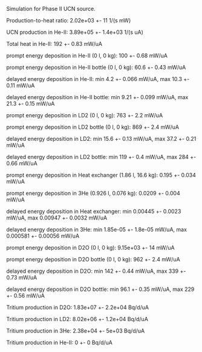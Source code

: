 Simulation for Phase II UCN source.

Production-to-heat ratio:
2.02e+03 +- 11 1/(s mW)

UCN production in He-II:
3.89e+05 +- 1.4e+03 1/(s uA)

Total heat in He-II:
192 +- 0.83 mW/uA

prompt energy deposition in He-II (0 l, 0 kg):
100 +- 0.68 mW/uA

prompt energy deposition in He-II bottle (0 l, 0 kg):
60.6 +- 0.43 mW/uA

delayed energy deposition in He-II:
min 4.2 +- 0.066 mW/uA, max 10.3 +- 0.11 mW/uA

delayed energy deposition in He-II bottle:
min 9.21 +- 0.099 mW/uA, max 21.3 +- 0.15 mW/uA

prompt energy deposition in LD2 (0 l, 0 kg):
763 +- 2.2 mW/uA

prompt energy deposition in LD2 bottle (0 l, 0 kg):
869 +- 2.4 mW/uA

delayed energy deposition in LD2:
min 15.6 +- 0.13 mW/uA, max 37.2 +- 0.21 mW/uA

delayed energy deposition in LD2 bottle:
min 119 +- 0.4 mW/uA, max 284 +- 0.66 mW/uA

prompt energy deposition in Heat exchanger (1.86 l, 16.6 kg):
0.195 +- 0.034 mW/uA

prompt energy deposition in 3He (0.926 l, 0.076 kg):
0.0209 +- 0.004 mW/uA

delayed energy deposition in Heat exchanger:
min 0.00445 +- 0.0023 mW/uA, max 0.00947 +- 0.0032 mW/uA

delayed energy deposition in 3He:
min 1.85e-05 +- 1.8e-05 mW/uA, max 0.000581 +- 0.00056 mW/uA

prompt energy deposition in D2O (0 l, 0 kg):
9.15e+03 +- 14 mW/uA

prompt energy deposition in D2O bottle (0 l, 0 kg):
962 +- 2.4 mW/uA

delayed energy deposition in D2O:
min 142 +- 0.44 mW/uA, max 339 +- 0.73 mW/uA

delayed energy deposition in D2O bottle:
min 96.1 +- 0.35 mW/uA, max 229 +- 0.56 mW/uA

Tritium production in D2O:
1.83e+07 +- 2.2e+04 Bq/d/uA

Tritium production in LD2:
8.02e+06 +- 1.2e+04 Bq/d/uA

Tritium production in 3He:
2.38e+04 +- 5e+03 Bq/d/uA

Tritium production in He-II:
0 +- 0 Bq/d/uA

